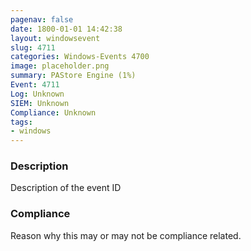 ```yaml
---
pagenav: false
date: 1800-01-01 14:42:38
layout: windowsevent
slug: 4711
categories: Windows-Events 4700
image: placeholder.png
summary: PAStore Engine (1%)
Event: 4711
Log: Unknown
SIEM: Unknown
Compliance: Unknown
tags:
- windows
---
```


### Description

Description of the event ID

### Compliance

Reason why this may or may not be compliance related.

